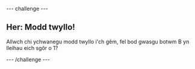 --- challenge ---

## Her: Modd twyllo!

Allwch chi ychwanegu modd twyllo i'ch gêm, fel bod gwasgu botwm B yn lleihau eich sgôr o 1?

--- /challenge ---